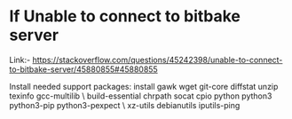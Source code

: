 # If Unable to connect to bitbake server

Link:- https://stackoverflow.com/questions/45242398/unable-to-connect-to-bitbake-server/45880855#45880855


Install needed support packages: install gawk wget git-core diffstat unzip texinfo gcc-multilib \ build-essential chrpath socat cpio python python3 python3-pip python3-pexpect \ xz-utils debianutils iputils-ping
